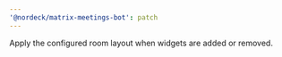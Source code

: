 ```yaml
---
'@nordeck/matrix-meetings-bot': patch
---
```


Apply the configured room layout when widgets are added or removed.
